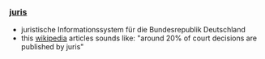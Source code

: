 
### [juris](https://www.juris.de)
* juristische Informationssystem für die Bundesrepublik Deutschland
* this [wikipedia](https://de.wikipedia.org/wiki/Juris) articles sounds like: "around 20% of court decisions are published by juris"